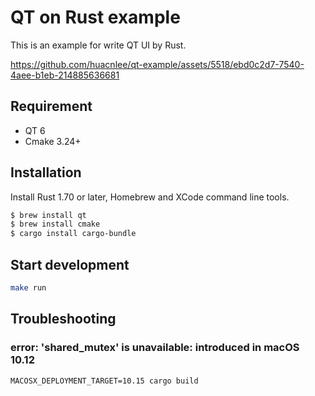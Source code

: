# QT on Rust example

This is an example for write QT UI by Rust.

https://github.com/huacnlee/qt-example/assets/5518/ebd0c2d7-7540-4aee-b1eb-214885636681

## Requirement

- QT 6
- Cmake 3.24+

## Installation

Install Rust 1.70 or later, Homebrew and XCode command line tools.

```bash
$ brew install qt
$ brew install cmake
$ cargo install cargo-bundle
```

## Start development

```bash
make run
```

## Troubleshooting

### error: 'shared_mutex' is unavailable: introduced in macOS 10.12

```
MACOSX_DEPLOYMENT_TARGET=10.15 cargo build
```
